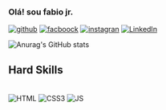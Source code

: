 
          
<head>
    <link rel="stylesheet" href="https://cdn.jsdelivr.net/gh/devicons/devicon@v2.15.1/devicon.min.css">
</head>
          
### Olá! sou fabio jr.
[![github](https://img.shields.io/badge/GitHub-100000?style=for-the-badge&logo=github&logoColor=white)](https://github.com/fjunior-amorim)
[![facboock](https://img.shields.io/badge/Facebook-1877F2?style=for-the-badge&logo=facebook&logoColor=white)](https://www.facebook.com/fabiojunio2019/)
[![instagran](https://img.shields.io/badge/Instagram-E4405F?style=for-the-badge&logo=instagram&logoColor=white)](https://www.instagram.com/)
[![LinkedIn](https://img.shields.io/badge/LinkedIn-0077B5?style=for-the-badge&logo=linkedin&logoColor=white)](https://www.linkedin.com/in/fabiofullstack/)

![Anurag's GitHub stats](https://github-readme-stats.vercel.app/api?username=fjunior-amorim&show_icons=true&theme=algolia)

## Hard Skills

<div style= "display: inline_block"><br/>
    <img align="center" alt="HTML" src="https://icongr.am/devicon/html5-original-wordmark.svg?size=55&color=ffffff"/>
    <img align="center" alt="CSS3" src="https://icongr.am/devicon/css3-original-wordmark.svg?size=55&color=fbfdff"/>
    <img align="center" alt="JS" src="https://icongr.am/devicon/javascript-original.svg?size=45&color=ffffff"/>     
</div><br/>
